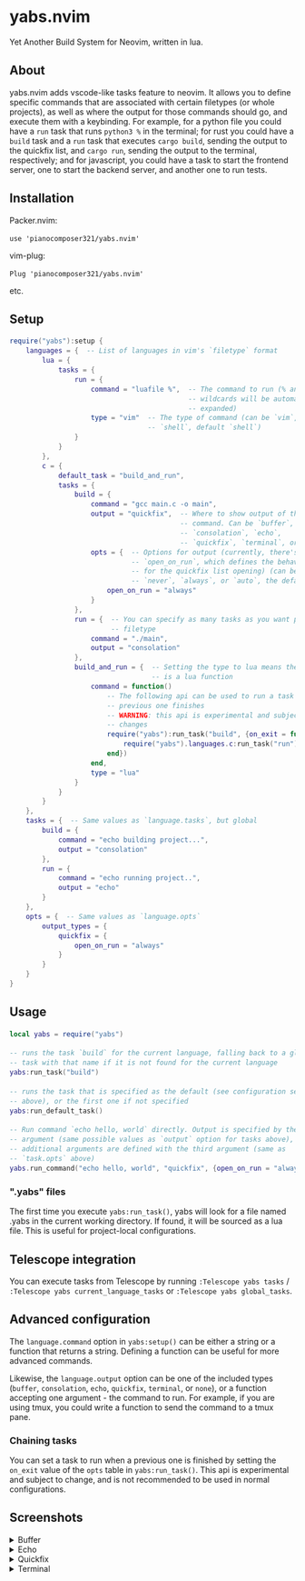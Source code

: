 # yabs.nvim

Yet Another Build System for Neovim, written in lua.

<!-- ![screenshot](./screenshot.png) -->

## About

yabs.nvim adds vscode-like tasks feature to neovim. It allows you to define specific commands that are associated with certain filetypes (or whole projects), as well as where the output for those commands should go, and execute them with a keybinding. For example, for a python file you could have a `run` task that runs `python3 %` in the terminal; for rust you could have a `build` task and a `run` task that executes `cargo build`, sending the output to the quickfix list, and `cargo run`, sending the output to the terminal, respectively; and for javascript, you could have a task to start the frontend server, one to start the backend server, and another one to run tests.

## Installation
Packer.nvim:

`use 'pianocomposer321/yabs.nvim'`

vim-plug:

`Plug 'pianocomposer321/yabs.nvim'`

etc.

## Setup

```lua
require("yabs"):setup {
    languages = {  -- List of languages in vim's `filetype` format
        lua = {
            tasks = {
                run = {
                    command = "luafile %",  -- The command to run (% and other
                                            -- wildcards will be automatically
                                            -- expanded)
                    type = "vim"  -- The type of command (can be `vim`, `lua`, or
                                  -- `shell`, default `shell`)
                }
            }
        },
        c = {
            default_task = "build_and_run",
            tasks = {
                build = {
                    command = "gcc main.c -o main",
                    output = "quickfix",  -- Where to show output of the
                                          -- command. Can be `buffer`,
                                          -- `consolation`, `echo`,
                                          -- `quickfix`, `terminal`, or `none`
                    opts = {  -- Options for output (currently, there's only
                              -- `open_on_run`, which defines the behavior
                              -- for the quickfix list opening) (can be
                              -- `never`, `always`, or `auto`, the default)
                        open_on_run = "always"
                    }
                },
                run = {  -- You can specify as many tasks as you want per
                         -- filetype
                    command = "./main",
                    output = "consolation"
                },
                build_and_run = {  -- Setting the type to lua means the command
                                   -- is a lua function
                    command = function()
                        -- The following api can be used to run a task when a
                        -- previous one finishes
                        -- WARNING: this api is experimental and subject to
                        -- changes
                        require("yabs"):run_task("build", {on_exit = function()
                            require("yabs").languages.c:run_task("run")
                        end})
                    end,
                    type = "lua"
                }
            }
        }
    },
    tasks = {  -- Same values as `language.tasks`, but global
        build = {
            command = "echo building project...",
            output = "consolation"
        },
        run = {
            command = "echo running project..",
            output = "echo"
        }
    },
    opts = {  -- Same values as `language.opts`
        output_types = {
            quickfix = {
                open_on_run = "always"
            }
        }
    }
}
```

## Usage

```lua
local yabs = require("yabs")

-- runs the task `build` for the current language, falling back to a global
-- task with that name if it is not found for the current language
yabs:run_task("build")  

-- runs the task that is specified as the default (see configuration section
-- above), or the first one if not specified
yabs:run_default_task()

-- Run command `echo hello, world` directly. Output is specified by the second
-- argument (same possible values as `output` option for tasks above), and
-- additional arguments are defined with the third argument (same as
-- `task.opts` above)
yabs.run_command("echo hello, world", "quickfix", {open_on_run = "always"})
```

### ".yabs" files

The first time you execute `yabs:run_task()`, yabs will look for a file named .yabs in
the current working directory. If found, it will be sourced as a lua file. This
is useful for project-local configurations.

## Telescope integration

You can execute tasks from Telescope by running `:Telescope yabs tasks` / `:Telescope yabs current_language_tasks` or `:Telescope yabs global_tasks`.

## Advanced configuration

The `language.command` option in `yabs:setup()` can be either a string or a function that returns a string. Defining a function can be useful for more advanced commands.

Likewise, the `language.output` option can be one of the included types (`buffer`, `consolation`, `echo`, `quickfix`, `terminal`, or `none`), or a function accepting one argument - the command to run. For example, if you are using tmux, you could write a function to send the command to a tmux pane.

### Chaining tasks

You can set a task to run when a previous one is finished by setting the `on_exit`
value of the `opts` table in `yabs:run_task()`. This api is experimental and
subject to change, and is not recommended to be used in normal configurations.

## Screenshots

<details>
<summary>Buffer</summary>

![buffer](./buffer.png)
</details>

<details>
<summary>Echo</summary>

![echo](./echo.png)
</details>

<details>
<summary>Quickfix</summary>

![quickfix](./quickfix.png)
</details>

<details>
<summary>Terminal</summary>

![termina](./terminal.png)
</details>
<!-- ![screenshot](./screenshot.png) -->
